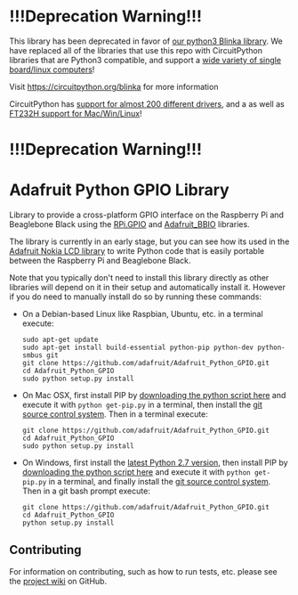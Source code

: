 !!!Deprecation Warning!!!
===================
This library has been deprecated in favor of [our python3 Blinka library](https://github.com/adafruit/Adafruit_Blinka). We have replaced all of the libraries that use this repo with CircuitPython libraries that are Python3 compatible, and support a [wide variety of single board/linux computers](https://circuitpython.org/blinka)!

Visit https://circuitpython.org/blinka for more information

CircuitPython has [support for almost 200 different drivers](https://circuitpython.readthedocs.io/projects/bundle/en/latest/drivers.html), and a  as well as [FT232H support for Mac/Win/Linux](https://learn.adafruit.com/circuitpython-on-any-computer-with-ft232h)!

!!!Deprecation Warning!!!
===================

Adafruit Python GPIO Library
============================

Library to provide a cross-platform GPIO interface on the Raspberry Pi and Beaglebone Black using the [RPi.GPIO](https://pypi.python.org/pypi/RPi.GPIO) and [Adafruit_BBIO](https://pypi.python.org/pypi/Adafruit_BBIO) libraries.

The library is currently in an early stage, but you can see how its used in the [Adafruit Nokia LCD library](https://github.com/adafruit/Adafruit_Nokia_LCD) to write Python code that is easily portable between the Raspberry Pi and Beaglebone Black.

Note that you typically don't need to install this library directly as other libraries will depend on it in their setup and automatically install it.  However if you do need to manually install do so by running these commands:

- On a Debian-based Linux like Raspbian, Ubuntu, etc. in a terminal execute:
  
  ```
  sudo apt-get update
  sudo apt-get install build-essential python-pip python-dev python-smbus git
  git clone https://github.com/adafruit/Adafruit_Python_GPIO.git
  cd Adafruit_Python_GPIO
  sudo python setup.py install
  ```

- On Mac OSX, first install PIP by [downloading the python script here](https://bootstrap.pypa.io/get-pip.py) and execute it with `python get-pip.py` in a terminal, then install the [git source control system](http://git-scm.com/downloads).  Then in a terminal execute:
  
  ```
  git clone https://github.com/adafruit/Adafruit_Python_GPIO.git
  cd Adafruit_Python_GPIO
  sudo python setup.py install
  ```

- On Windows, first install the [latest Python 2.7 version](https://www.python.org/downloads/windows/), then install PIP by [downloading the python script here](https://bootstrap.pypa.io/get-pip.py) and execute it with `python get-pip.py` in a terminal, and finally install the [git source control system](http://git-scm.com/downloads).  Then in a git bash prompt execute:
  
  ```
  git clone https://github.com/adafruit/Adafruit_Python_GPIO.git
  cd Adafruit_Python_GPIO
  python setup.py install
  ```

Contributing
------------

For information on contributing, such as how to run tests, etc. please see the [project wiki](https://github.com/adafruit/Adafruit_Python_GPIO/wiki/Running-Tests) on GitHub.
